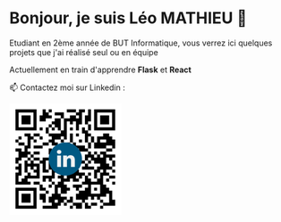 # Bonjour, je suis Léo MATHIEU 👋

Etudiant en 2ème année de BUT Informatique, vous verrez ici quelques projets que j'ai réalisé seul ou en équipe

Actuellement en train d'apprendre **Flask** et **React**

📫 Contactez moi sur Linkedin :

<img src="qr-code-linkedin.png" width=200 />
